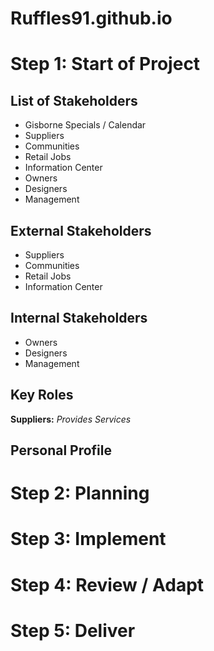 # Ruffles91.github.io

# Step 1: Start of Project

## List of Stakeholders

- Gisborne Specials / Calendar
- Suppliers
- Communities
- Retail Jobs
- Information Center
- Owners
- Designers
- Management

## External Stakeholders

- Suppliers
- Communities
- Retail Jobs
- Information Center

## Internal Stakeholders

- Owners
- Designers
- Management

## Key Roles

**Suppliers:**
*Provides Services*


## Personal Profile

# Step 2: Planning

# Step 3: Implement

# Step 4: Review / Adapt

# Step 5: Deliver
